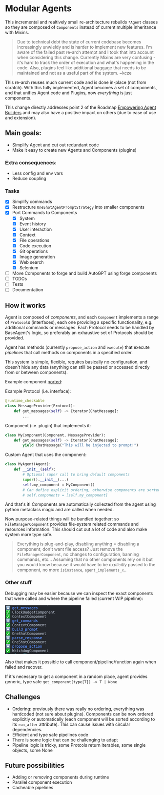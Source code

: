 # Modular Agents

This incremental and realtively small re-architecture rebuilds `*Agent` classes so they are composed of `Components` instead of current multiple inheritance with Mixins.

>Due to technical debt the state of current codebase becomes increasingly unwieldy and is harder to implement new features. I'm aware of the failed past re-arch attempt and I took that into account when considering this change. Currently Mixins are very confusing - it's hard to track the order of execution and what's happening in the code. Also, plugins feel like additional baggage that needs to be maintained and not as a useful part of the system. ~kcze

This re-arch reuses much current code and is done in-place (not from scratch). With this fully implemented, Agent becomes a set of components, and that unifies Agent code and Plugins, now *everything* is just components.

This change directly addresses point 2 of the Roadmap [Empowering Agent Builders](https://github.com/Significant-Gravitas/AutoGPT/discussions/6970) and may also have a positive impact on others (due to ease of use and extension).

## Main goals:
- Simplify Agent and cut out redundant code
- Make it easy to create new Agents and Components (plugins)

### Extra consequences:
- Less config and env vars
- Reduce coupling

### Tasks
- [x] Simplify commands
- [x] Restructure `OneShotAgentPromptStrategy` into smaller components
- [x] Port Commands to Components
  - [x] System
  - [x] Event history
  - [x] User interaction
  - [x] Context
  - [x] File operations
  - [x] Code execution
  - [x] Git operations
  - [x] Image generation
  - [x] Web search
  - [x] Selenium
- [ ] Move Components to forge and build AutoGPT using forge components
- [ ] TODOs
- [ ] Tests
- [ ] Documentation

## How it works
Agent is composed of *components*, and each `Component` implements a range of `Protocol`s (interfaces), each one providing a specific functionality, e.g. additional commands or messages. Each Protocol needs to be handled by BaseAgent's logic, so preferably an exhaustive set of Protocols should be provided.

Agent has methods (currently `propose_action` and `execute`) that execute *pipelines* that call methods on components in a specified order.

This system is simple, flexible, requires basically no configuration, and doesn't hide any data (anything can still be passed or accessed directly from or between components).

Example component [ported](https://github.com/kcze/AutoGPT/blob/kpczerwinski/open-440-modular-agents/autogpts/autogpt/autogpt/components/context/component.py): 

Example Protocol (i.e. interface):
```py
@runtime_checkable
class MessageProvider(Protocol):
    def get_messages(self) -> Iterator[ChatMessage]:
        ...
```
Component (i.e. plugin) that implements it:
```py
class MyComponent(Component, MessageProvider):
    def get_messages(self) -> Iterator[ChatMessage]:
        yield ChatMessage("This will be injected to prompt!")
```
Custom Agent that uses the component:
```py
class MyAgent(Agent):
    def __init__(self):
        # Optional super call to bring default components
        super().__init__(...)
        self.my_component = MyComponent()
        # Can define explicit ordering, otherwise components are sorted automatically
        # self.components = [self.my_component]
```
And that's it! Components are automatically collected from the agent using python metaclass magic and are called when needed.

Now purpose-related things will be bundled together: so `FileManagerComponent` provides file-system related commands and resources information. This should cut out a lot of code and also make system more type safe.

>Everything is plug-and-play, disabling anything = disabling a component; don't want file access? Just remove the `FileManagerComponent`, no changes to configuration, banning commands, etc... Assuming that no other components rely on it but you would know because it would have to be *explicitly* passed to the component, no more `isinstance`, `agent_implements_x`..

### Other stuff
Debugging may be easier because we can inspect the exact components that were called and where the pipeline failed (current WIP pipeline):

![](../imgs/modular-pipeline.png)

Also that makes it possible to call component/pipeline/function again when failed and recover.

If it's necessary to get a component in a random place, agent provides generic, type safe `get_component(type[T]) -> T | None`

## Challenges
- Ordering: previously there was really no ordering, everything was hardcoded (not sure about plugins). Components can be now ordered explicitly or automatically (each component will be sorted according to its `run_after` attribute). This can cause issues with circular dependencies.
- Efficient and type safe pipelines code
- There is some logic that can be challenging to adapt
- Pipeline logic is tricky, some Protcols return iterables, some single objects, some None

## Future possibilities
- Adding or removing components during runtime
- Parallel component execution
- Cacheable pipelines